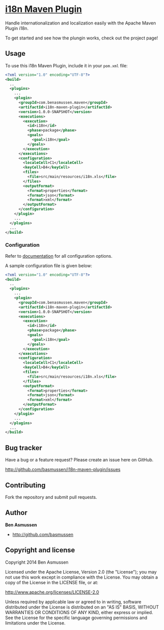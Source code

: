 # [i18n Maven Plugin]( http://github.com/basmussen/i18n-maven-plugin/ )

Handle internationalization and localization easily with the Apache Maven Plugin i18n.

To get started and see how the plungin works, check out the project page!

[bootstrap]: http://basmussen.github.io/i18n-maven-plugin

## Usage

To use this i18n Maven Plugin, include it in your `pom.xml` file:

```xml
<?xml version="1.0" encoding="UTF-8"?>
<build>
  ..
  <plugins>
    ...
    <plugin>
      <groupId>com.benasmussen.maven</groupId>
      <artifactId>i18n-maven-plugin</artifactId>
      <version>1.0.0-SNAPSHOT</version>
      <executions>
        <execution>
          <id>i18n</id>
          <phase>package</phase>
          <goals>
            <goal>i18n</goal>
          </goals>
        </execution>
      </executions>
      <configuration>
        <localeCell>C1</localeCell>
        <keyCell>B4</keyCell>
        <files>
          <file>src/main/resources/i18n.xls</file>
        </files>
        <outputFormat>
          <format>properties</format>
          <format>json</format>
          <format>xml</format>
        </outputFormat>
      </configuration>
    </plugin>
    ...
  </plugins>
  ...
</build>
```

### Configuration

Refer to [documentation][i18n-config] for all configuration options.

[i18n-config]: http://basmussen.github.io/i18n-maven-plugin/config.html

A sample configuration file is given below:

```xml
<?xml version="1.0" encoding="UTF-8"?>
<build>
  ..
  <plugins>
    ...
    <plugin>
      <groupId>com.benasmussen.maven</groupId>
      <artifactId>i18n-maven-plugin</artifactId>
      <version>1.0.0-SNAPSHOT</version>
      <executions>
        <execution>
          <id>i18n</id>
          <phase>package</phase>
          <goals>
            <goal>i18n</goal>
          </goals>
        </execution>
      </executions>
      <configuration>
        <localeCell>C1</localeCell>
        <keyCell>B4</keyCell>
        <files>
          <file>src/main/resources/i18n.xls</file>
        </files>
        <outputFormat>
          <format>properties</format>
          <format>json</format>
          <format>xml</format>
        </outputFormat>
      </configuration>
    </plugin>
    ...
  </plugins>
  ...
</build>
```



## Bug tracker

Have a bug or a feature request? Please create an issue here on GitHub.

http://github.com/basmussen/i18n-maven-plugin/issues


## Contributing

Fork the repository and submit pull requests.


## Author

**Ben Asmussen**

+ http://github.com/basmussen


## Copyright and license

Copyright 2014 Ben Asmussen

Licensed under the Apache License, Version 2.0 (the "License");
you may not use this work except in compliance with the License.
You may obtain a copy of the License in the LICENSE file, or at:

   http://www.apache.org/licenses/LICENSE-2.0

Unless required by applicable law or agreed to in writing, software
distributed under the License is distributed on an "AS IS" BASIS,
WITHOUT WARRANTIES OR CONDITIONS OF ANY KIND, either express or implied.
See the License for the specific language governing permissions and
limitations under the License.
